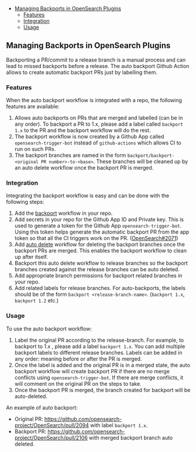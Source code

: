 - [Managing Backports in OpenSearch Plugins](#managing-backports-in-opensearch-plugins)
  - [Features](#features)
  - [Integration](#integration)
  - [Usage](#usage)

## Managing Backports in OpenSearch Plugins

Backporting a PR/commit to a release branch is a manual process and can lead to missed backports before a release. The auto backport Github Action allows to create automatic backport PRs just by labelling them.

### Features

When the auto backport workflow is integrated with a repo, the following features are available:

1. Allows auto backports on PRs that are merged and labelled (can be in any order). To backport a PR to 1.x, please add a label called `backport 1.x` to the PR and the backport workflow will do the rest.
2. The backport workflow is now created by a Github App called `opensearch-trigger-bot` instead of `github-actions` which allows CI to run on such PRs.
3. The backport branches are named in the form `backport/backport-<original PR number>-to-<base>`. These branches will be cleaned up by an auto delete workflow once the backport PR is merged.

### Integration

Integrating the backport workflow is easy and can be done with the following steps:

1. Add the [backport](https://github.com/opensearch-project/OpenSearch/blob/main/.github/workflows/backport.yml) workflow in your repo.
2. Add secrets in your repo for the Github App ID and Private key. This is used to generate a token for the Github App `opensearch-trigger-bot`. Using this token helps generate the automatic backport PR from the app token so that all the CI triggers work on the PR. ([OpenSearch#2071](https://github.com/opensearch-project/OpenSearch/pull/2071))
3. Add [auto delete](https://github.com/opensearch-project/OpenSearch/blob/main/.github/workflows/delete_backport_branch.yml) workflow for deleting the backport branches once the backport PRs are merged. This enables the backport workflow to clean up after itself.
4. Backport this auto delete workflow to release branches so the backport branches created against the release branches can be auto deleted.
5. Add appropriate branch permissions for backport related branches in your repo.
6. Add related labels for release branches. For auto-backports, the labels should be of the form `backport <release-branch-name>`. (`backport 1.x`, `backport 1.2` etc.)

### Usage

To use the auto backport workflow:

1. Label the original PR according to the release-branch. For example, to backport to 1.x , please add a label `backport 1.x`. You can add multiple backport labels to different release branches. Labels can be added in any order: meaning before or after the PR is merged.
2. Once the label is added and the original PR is in a merged state, the auto backport workflow will create backport PR if there are no merge conflicts using `opensearch-trigger-bot`. If there are merge conflicts, it will comment on the original PR on the steps to take.
3. Once the backport PR is merged, the branch created for backport will be auto-deleted.

An example of auto backport:
- Original PR: https://github.com/opensearch-project/OpenSearch/pull/2094 with label `backport 1.x`.
- Backport PR: https://github.com/opensearch-project/OpenSearch/pull/2106 with merged backport branch auto deleted.